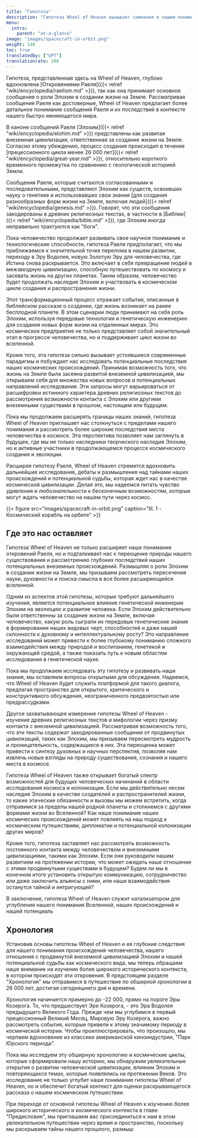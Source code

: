 ```yaml
---
title: "Гипотеза"
description: "Гипотеза Wheel of Heaven вызывает сомнения в нашем понимании происхождения человечества и приглашает нас обдумать глубокие последствия наших потенциальных внеземных связей. Исследуя роль Elohim в создании жизни на Земле, мы погружаемся в пересечение науки, духовности и нашего места в космосе. Эта гипотеза также открывает новые пути исследования, такие как изучение древних религиозных текстов и мифологий в контексте внеземных контактов. Она побуждает нас задуматься о последствиях наших космических корней для будущего космических исследований, этики и контактов с внеземными цивилизациями."
menu:
  intro:
    parent: "at-a-glance"
image: "images/spacecraft-in-orbit.png"
weight: 140
toc: true
translatedby: ["GPT"]
translationrate: 100
---
```


Гипотеза, представленная здесь на Wheel of Heaven, глубоко вдохновлена [Откровениями Раеля]({{< relref "wiki/encyclopedia/raelism.md" >}}), так как она принимает основное сообщение о роли Элохим в создании жизни на Земле. Рассматривая сообщения Раеля как достоверные, Wheel of Heaven предлагает более детальное понимание сообщений Раеля и их последствий в контексте нашего быстро меняющегося мира.

В каноне сообщений Раеля [Элохим]({{< relref "wiki/encyclopedia/elohim.md" >}}) представлены как развитая внеземная цивилизация, ответственная за создание жизни на Земле. Согласно этому убеждению, процесс создания происходил в течение [прецессионного цикла менее 26 000 лет]({{< relref "wiki/encyclopedia/great-year.md" >}}), относительно короткого временного промежутка по сравнению с геологической историей Земли.

Сообщения Раеля, которые считаются согласованными и последовательными, представляют Элохим как существ, освоивших науку о генетике и использовавших свои знания [для создания разнообразных форм жизни на Земле, включая людей]({{< relref "wiki/encyclopedia/genesis.md" >}}). Говорят, что эти сообщения закодированы в древних религиозных текстах, в частности в [Библии]({{< relref "wiki/encyclopedia/bible.md" >}}), где Элохим иногда неправильно трактуются как "боги".

Пока человечество продолжает развивать свое научное понимание и технологические способности, гипотеза Раеля предполагает, что мы приближаемся к значительной точке перелома в нашем развитии, переходу в Эру Водолея, новую Золотую Эру для человечества, где Истина снова раскрывается. Это включает в себя превращение людей в межзвездную цивилизацию, способную путешествовать по космосу и засевать жизнь на других планетах. Таким образом, человечество будет продолжать наследие Элохим и участвовать в космическом цикле создания и распространения жизни.

Этот трансформационный процесс отражает события, описанные в библейском рассказе о создании, где жизнь возникает на ранее бесплодной планете. В этом сценарии люди принимают на себя роль Элохим, используя передовые технологии и генетическую инженерию для создания новых форм жизни на отдаленных мирах. Это космическое предприятие не только представляет собой значительный этап в прогрессе человечества, но и поддерживает цикл жизни во вселенной.

Кроме того, эта гипотеза сильно вызывает устоявшиеся современные парадигмы и побуждает нас исследовать потенциальные последствия наших космических происхождений. Принимая возможность того, что жизнь на Земле была засеяна развитой внеземной цивилизацией, мы открываем себя для множества новых вопросов и потенциальных направлений исследования. Эти запросы могут варьироваться от расшифровки истинного характера древних религиозных текстов до рассмотрения возможности контакта с Элохим или другими внеземными существами в прошлом, настоящем или будущем.

Пока мы продолжаем расширять границы наших знаний, гипотеза Wheel of Heaven приглашает нас столкнуться с пределами нашего понимания и рассмотреть более широкие последствия места человечества в космосе. Эта перспектива позволяет нам заглянуть в будущее, где мы не только наследники творческого наследия Элохим, но и активные участники в продолжающемся процессе космического создания и эволюции.

Расширяя гипотезу Раеля, Wheel of Heaven стремится вдохновить дальнейшие исследования, дебаты и размышления над тайнами наших происхождений и потенциальной судьбы, которая ждет нас в качестве космической цивилизации. Делая это, мы надеемся питать чувство удивления и любознательности к бесконечным возможностям, которые могут ждать человечество на нашем пути через космос.

{{< figure src="images/spacecraft-in-orbit.png" caption="Ill. 1 - Космический корабль на орбите" >}}

## Где это нас оставляет

Гипотеза Wheel of Heaven не только расширяет наше понимание откровений Раеля, но и подталкивает нас к переоценке природы нашего существования и рассмотрению глубоких последствий наших потенциальных внеземных происхождений. Размышляя о роли Элохим в создании жизни на Земле, мы призываем рассмотреть пересечения науки, духовности и поиска смысла в все более расширяющейся вселенной.

Одним из аспектов этой гипотезы, которые требуют дальнейшего изучения, является потенциальное влияние генетической инженерии Элохим на эволюцию и развитие человека. Если Элохим действительно были ответственны за создание жизни на Земле, включая человечество, какую роль сыграли их передовые генетические знания в формировании наших видовых черт, способностей и даже нашей склонности к духовному и интеллектуальному росту? Это направление исследований может привести к более глубокому пониманию сложного взаимодействия между природой и воспитанием, генетикой и окружающей средой, а также показать путь к новым областям исследования в генетической науке.

Пока мы продолжаем исследовать эту гипотезу и развивать наши знания, мы оставляем вопросы открытыми для обсуждения. Надеемся, что Wheel of Heaven будет служить платформой для такого диалога, предлагая пространство для открытого, критического и конструктивного обсуждения, неограниченного предвзятостью или предрассудками.

Другое захватывающее измерение гипотезы Wheel of Heaven - изучение древних религиозных текстов и мифологии через призму контакта с внеземной цивилизацией. Рассматривая возможность того, что эти тексты содержат закодированные сообщения от продвинутых цивилизаций, таких как Элохим, мы призываем пересмотреть мудрость и проницательность, содержащиеся в них. Эта переоценка может привести к синтезу духовных и научных перспектив, позволяя нам извлечь новые взгляды на природу существования, сознания и нашего места в космосе.

Гипотеза Wheel of Heaven также открывает богатый спектр возможностей для будущих человеческих начинаний в области исследования космоса и колонизации. Если мы действительно несем наследие Элохим в качестве создателей и распространителей жизни, то какие этические обязанности и вызовы мы можем встретить, когда отправимся за пределы нашей родной планеты и столкнемся с другими формами жизни во Вселенной? Как наше понимание наших космических происхождений может повлиять на наш подход к космическим путешествиям, дипломатии и потенциальной колонизации других миров?

Кроме того, гипотеза заставляет нас рассмотреть возможность постоянного контакта между человечеством и внеземными цивилизациями, такими как Элохим. Если они руководили нашим развитием на протяжении истории, что может ожидать наше отношение с этими продвинутыми существами в будущем? Будем ли мы в конечном итоге установить открытую коммуникацию, сотрудничество или даже заключить альянсы с ними, или наши взаимодействия останутся тайной и интригующей?

В заключение, гипотеза Wheel of Heaven служит катализатором для углубления нашего понимания Вселенной, наших происхождений и нашей потенциаль

## Хронология

Установив основы гипотезы Wheel of Heaven и ее глубокие следствия для нашего понимания происхождения человечества, нашего отношения с продвинутой внеземной цивилизацией Элохим и нашей потенциальной судьбы как космического вида, мы теперь обращаем наше внимание на изучение более широкого исторического контекста, в котором происходят эти откровения. В предстоящем разделе "Хронология" мы отправимся в путешествие по обширной хронологии в 26 000 лет, достигая сегодняшнего дня и времени.

Хронология начинается примерно до -22 000, прямо на пороге Эры Козерога. То, что предшествует Эре Козерога, - это Эра Водолея предыдущего Великого Года. Прежде чем мы углубимся в первый прецессионный Великий Месяц, Мировую Эру Козерога, важно рассмотреть события, которые привели к этому значимому периоду в космической истории. Чтобы проиллюстрировать, что произошло, мы черпаем вдохновение из классики американской киноиндустрии, "Парк Юрского периода".

Пока мы исследуем эту обширную хронологию и космические циклы, которые сформировали нашу историю, мы обнаружим увлекательные открытия о развитии человеческой цивилизации, влиянии Элохим и повторяющихся темах, которые появлялись на протяжении Веков. Это исследование не только углубит наше понимание гипотезы Wheel of Heaven, но и обеспечит богатый контекст для оценки раскрывающегося рассказа о нашем космическом путешествии.

При переходе от основной гипотезы Wheel of Heaven к изучению более широкого исторического и космического контекста в главе "Предисловие", мы приглашаем вас присоединиться к нам в этом увлекательном путешествии через время и пространство, поскольку мы раскрываем тайны нашего прошлого, размыш
